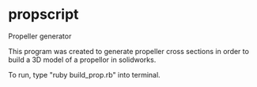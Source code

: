 propscript
==========

Propeller generator

This program was created to generate propeller cross sections in order to build a 3D model of a propellor in solidworks. 

To run, type "ruby build_prop.rb" into terminal.
